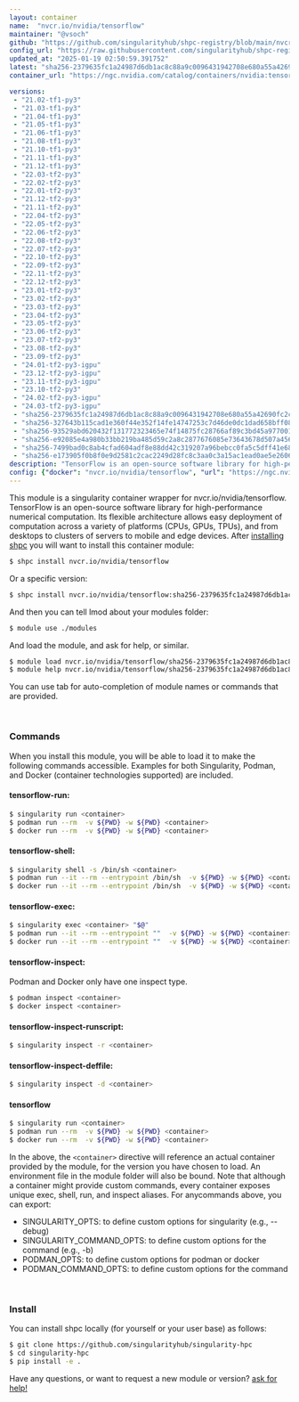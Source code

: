```yaml
---
layout: container
name:  "nvcr.io/nvidia/tensorflow"
maintainer: "@vsoch"
github: "https://github.com/singularityhub/shpc-registry/blob/main/nvcr.io/nvidia/tensorflow/container.yaml"
config_url: "https://raw.githubusercontent.com/singularityhub/shpc-registry/main/nvcr.io/nvidia/tensorflow/container.yaml"
updated_at: "2025-01-19 02:50:59.391752"
latest: "sha256-2379635fc1a24987d6db1ac8c88a9c0096431942708e680a55a42690fc2c404f.sig"
container_url: "https://ngc.nvidia.com/catalog/containers/nvidia:tensorflow/tags"

versions:
 - "21.02-tf1-py3"
 - "21.03-tf1-py3"
 - "21.04-tf1-py3"
 - "21.05-tf1-py3"
 - "21.06-tf1-py3"
 - "21.08-tf1-py3"
 - "21.10-tf1-py3"
 - "21.11-tf1-py3"
 - "21.12-tf1-py3"
 - "22.03-tf2-py3"
 - "22.02-tf2-py3"
 - "22.01-tf2-py3"
 - "21.12-tf2-py3"
 - "21.11-tf2-py3"
 - "22.04-tf2-py3"
 - "22.05-tf2-py3"
 - "22.06-tf2-py3"
 - "22.08-tf2-py3"
 - "22.07-tf2-py3"
 - "22.10-tf2-py3"
 - "22.09-tf2-py3"
 - "22.11-tf2-py3"
 - "22.12-tf2-py3"
 - "23.01-tf2-py3"
 - "23.02-tf2-py3"
 - "23.03-tf2-py3"
 - "23.04-tf2-py3"
 - "23.05-tf2-py3"
 - "23.06-tf2-py3"
 - "23.07-tf2-py3"
 - "23.08-tf2-py3"
 - "23.09-tf2-py3"
 - "24.01-tf2-py3-igpu"
 - "23.12-tf2-py3-igpu"
 - "23.11-tf2-py3-igpu"
 - "23.10-tf2-py3"
 - "24.02-tf2-py3-igpu"
 - "24.03-tf2-py3-igpu"
 - "sha256-2379635fc1a24987d6db1ac8c88a9c0096431942708e680a55a42690fc2c404f.sig"
 - "sha256-327643b115cad1e360f44e352f14fe14747253c7d46de0dc1dad658bff082595.sig"
 - "sha256-93529abd620432f131772323465e74f14875fc28766af89c3bd45a9770015bea.sig"
 - "sha256-e92085e4a980b33bb219ba485d59c2a8c2877676085e73643678d507a4561496.sig"
 - "sha256-7499bad0c8ab4cfad604adf8e88dd42c319207a96bebcc0fa5c5dff41e688f7d.sig"
 - "sha256-e173905f0b8f0e9d2581c2cac2249d28fc8c3aa0c3a15ac1ead0ae5e260670f6.sig"
description: "TensorFlow is an open-source software library for high-performance numerical computation. Its flexible architecture allows easy deployment of computation across a variety of platforms (CPUs, GPUs, TPUs), and from desktops to clusters of servers to mobile and edge devices."
config: {"docker": "nvcr.io/nvidia/tensorflow", "url": "https://ngc.nvidia.com/catalog/containers/nvidia:tensorflow/tags", "maintainer": "@vsoch", "description": "TensorFlow is an open-source software library for high-performance numerical computation. Its flexible architecture allows easy deployment of computation across a variety of platforms (CPUs, GPUs, TPUs), and from desktops to clusters of servers to mobile and edge devices.", "latest": {"sha256-2379635fc1a24987d6db1ac8c88a9c0096431942708e680a55a42690fc2c404f.sig": "sha256:47b78769be94c2c86bc91cce0fc33ea74ec20844c20c8558eb5877ebb789e059"}, "tags": {"21.02-tf1-py3": "sha256:74f3e5f4a60a312df811ee5104baa189d158697953a91e7768f777895bb1d438", "21.03-tf1-py3": "sha256:addbbdccb193849d58083154458318b2aa9b7945d9975284291b08b4336415e1", "21.04-tf1-py3": "sha256:fb948e24013e079fbba954dc0ce025d3648d8b12d343cd07d24e7ca14b66ba5b", "21.05-tf1-py3": "sha256:a6a89e9ac5db5e67434785268b52df2a06df2fb437eed2abaf54df06db5e4f78", "21.06-tf1-py3": "sha256:e7248bb1c64f9d9bba0eae2906f7dc64efc8bd6b775915268a8b8e215f5a5850", "21.08-tf1-py3": "sha256:63d4ee297a200b7e3f28acad2dc7ce91b48ca2388d0aaa6c9996a6676b7c8fac", "21.10-tf1-py3": "sha256:d0735da72fff9c1e789c1cbc10a0ff7df7b08271236c667486f9cc7699da6e3d", "21.11-tf1-py3": "sha256:91efc28e1f304f8989c344a8cf7e4e06ac85d1ea1388d57480d3dabae60bf365", "21.12-tf1-py3": "sha256:315f7b44486b59d642ab6b52d626aa66ec432f8a4bf7eb793acc4e47af6ab165", "22.03-tf2-py3": "sha256:bafc7d96a17aab5bbc6f6aed0d2c44d2bcff05148fc9680741a0f2d4fb750420", "22.02-tf2-py3": "sha256:d1e40b32306d3f517da1c249972254f193d6a860e2383f393acbe719e74c13fb", "22.01-tf2-py3": "sha256:64274c3f12592c37ee57f839981d18c046be399a41fd234caedacd9d803d15f4", "21.12-tf2-py3": "sha256:afb70040bc7982a7b23219a6a71298c76904e1a815ea70203f1b52d8a8dad65b", "21.11-tf2-py3": "sha256:03e12291e8a03aaf70d0cba6ae994b9738b79f4b939bfe4d416ea3e53027bbad", "22.04-tf2-py3": "sha256:c7450cdb0fb3737411f415b89e1866547317b757db8db85c30a0fd58becc2ef0", "22.05-tf2-py3": "sha256:f57af74cd8bb2145f649fb440dc6231986f1c6fd2ccedaeaee8995b5f3be2389", "22.06-tf2-py3": "sha256:ea76aabaa17ee0e308a443fa1e7666f98350865f266b02610a60791bd0feeb40", "22.08-tf2-py3": "sha256:b4db3bfef51088131142ab9379969a70c085b514399a04643d5af28e2d3c2852", "22.07-tf2-py3": "sha256:5ceb426d476b0c24104fd8b036d6c8f7ef0d1579b133f53158f891861cddab1f", "22.10-tf2-py3": "sha256:43cba5f7af3df606836e80e28676db111cc95a812e063d0c9a9f47b791a8fb31", "22.09-tf2-py3": "sha256:557d3b551e5b9dba53014a09fc6af2d0a97bfd871b47aa0027c8d992c4f4ccec", "22.11-tf2-py3": "sha256:9546a59d4eb6a4517f843bdf61a7e7279621ca4c2c74fb0da5f59c99dff3d259", "22.12-tf2-py3": "sha256:947e32a2649f805bc5159b4fbb9cd70111fc60d3129ccee595d50435df318a92", "23.01-tf2-py3": "sha256:e760ec46b2d13bc9e5b076fab69aec680287173ea1b532a19dbc00e76f8faa3f", "23.02-tf2-py3": "sha256:14b48be2c853407dd7a4a548d31348cb15a1eed369a6410f09a11ddd52d4b6d0", "23.03-tf2-py3": "sha256:e8ec1f070d9ed926c4c08e1faec0652c3442986491297259251908e9bb2688a8", "23.04-tf2-py3": "sha256:7d076c2420bfe5085e642d66f1ce13391a23714dbe05b37ad73cee79226c2f4c", "23.05-tf2-py3": "sha256:85f0ff81580cd644c0893e8c66ac768c4c3d09a59de8025927078fbb584aa73b", "23.06-tf2-py3": "sha256:11a010d10bde236da61970ea8ce6a1d0f7ac57c25129cf36839654c58cf146bf", "23.07-tf2-py3": "sha256:e33c842c79c3c010191df409dc561ccf99c5465e13e4a82a4419fadb1740e37e", "23.08-tf2-py3": "sha256:76fe2dad037a179f73707b23d164107674be89d796e13c8bcae55eb160fdd5a6", "23.09-tf2-py3": "sha256:ddc195f339a7eadc648b0bf17bed974a8d50043616af1c919a2fb8ba2dd0fc2f", "24.01-tf2-py3-igpu": "sha256:314dce9d158a62b0e067d04683e9dc5ea6ea0c844347d8fb08256b6f5a7ead30", "23.12-tf2-py3-igpu": "sha256:e2d506c3832831f5fac4148700808f5172b3bab3d53cffc0ecbfbb2d8230256e", "23.11-tf2-py3-igpu": "sha256:2e2c23a5a400e69bdaacb57ba2be8beed0a01d43569426e3ba6c219515c3eb04", "23.10-tf2-py3": "sha256:7499bad0c8ab4cfad604adf8e88dd42c319207a96bebcc0fa5c5dff41e688f7d", "24.02-tf2-py3-igpu": "sha256:3de8a232b25d658d7c5ae34c4fa04d1a9823b0a681636c8864f76d109a9528c9", "24.03-tf2-py3-igpu": "sha256:e0aa8f42a48bbfb4ab39884f7c8a47442bababfee65063efd6edcaa07e63d9e0", "sha256-2379635fc1a24987d6db1ac8c88a9c0096431942708e680a55a42690fc2c404f.sig": "sha256:47b78769be94c2c86bc91cce0fc33ea74ec20844c20c8558eb5877ebb789e059", "sha256-327643b115cad1e360f44e352f14fe14747253c7d46de0dc1dad658bff082595.sig": "sha256:67d0f345e03e888ce341ae483b259335c63446d3ced6952b2117f0125f21d68e", "sha256-93529abd620432f131772323465e74f14875fc28766af89c3bd45a9770015bea.sig": "sha256:545f80c56be22387df1ebdd07e628a0884a77945926f12bb1513e1f3c1ae264b", "sha256-e92085e4a980b33bb219ba485d59c2a8c2877676085e73643678d507a4561496.sig": "sha256:a349ca0071dd932e3723bca3021f8885e0817ea82a2fbd3471aeb8ee9a02fafd", "sha256-7499bad0c8ab4cfad604adf8e88dd42c319207a96bebcc0fa5c5dff41e688f7d.sig": "sha256:7c466b4f841ea27ed8c3ba422799c890a39546309c2ecd98d5d1e596f8d697b2", "sha256-e173905f0b8f0e9d2581c2cac2249d28fc8c3aa0c3a15ac1ead0ae5e260670f6.sig": "sha256:a6e2c61672684d3b76b2b87a71e8c1dc7099242bc8cba7aad022deaabf46ee58"}, "filter": ["21*"], "features": {"gpu": true}}
---
```


This module is a singularity container wrapper for nvcr.io/nvidia/tensorflow.
TensorFlow is an open-source software library for high-performance numerical computation. Its flexible architecture allows easy deployment of computation across a variety of platforms (CPUs, GPUs, TPUs), and from desktops to clusters of servers to mobile and edge devices.
After [installing shpc](#install) you will want to install this container module:


```bash
$ shpc install nvcr.io/nvidia/tensorflow
```

Or a specific version:

```bash
$ shpc install nvcr.io/nvidia/tensorflow:sha256-2379635fc1a24987d6db1ac8c88a9c0096431942708e680a55a42690fc2c404f.sig
```

And then you can tell lmod about your modules folder:

```bash
$ module use ./modules
```

And load the module, and ask for help, or similar.

```bash
$ module load nvcr.io/nvidia/tensorflow/sha256-2379635fc1a24987d6db1ac8c88a9c0096431942708e680a55a42690fc2c404f.sig
$ module help nvcr.io/nvidia/tensorflow/sha256-2379635fc1a24987d6db1ac8c88a9c0096431942708e680a55a42690fc2c404f.sig
```

You can use tab for auto-completion of module names or commands that are provided.

<br>

### Commands

When you install this module, you will be able to load it to make the following commands accessible.
Examples for both Singularity, Podman, and Docker (container technologies supported) are included.

#### tensorflow-run:

```bash
$ singularity run <container>
$ podman run --rm  -v ${PWD} -w ${PWD} <container>
$ docker run --rm  -v ${PWD} -w ${PWD} <container>
```

#### tensorflow-shell:

```bash
$ singularity shell -s /bin/sh <container>
$ podman run --it --rm --entrypoint /bin/sh  -v ${PWD} -w ${PWD} <container>
$ docker run --it --rm --entrypoint /bin/sh  -v ${PWD} -w ${PWD} <container>
```

#### tensorflow-exec:

```bash
$ singularity exec <container> "$@"
$ podman run --it --rm --entrypoint ""  -v ${PWD} -w ${PWD} <container> "$@"
$ docker run --it --rm --entrypoint ""  -v ${PWD} -w ${PWD} <container> "$@"
```

#### tensorflow-inspect:

Podman and Docker only have one inspect type.

```bash
$ podman inspect <container>
$ docker inspect <container>
```

#### tensorflow-inspect-runscript:

```bash
$ singularity inspect -r <container>
```

#### tensorflow-inspect-deffile:

```bash
$ singularity inspect -d <container>
```



#### tensorflow

```bash
$ singularity run <container>
$ podman run --rm  -v ${PWD} -w ${PWD} <container>
$ docker run --rm  -v ${PWD} -w ${PWD} <container>
```


In the above, the `<container>` directive will reference an actual container provided
by the module, for the version you have chosen to load. An environment file in the
module folder will also be bound. Note that although a container
might provide custom commands, every container exposes unique exec, shell, run, and
inspect aliases. For anycommands above, you can export:

 - SINGULARITY_OPTS: to define custom options for singularity (e.g., --debug)
 - SINGULARITY_COMMAND_OPTS: to define custom options for the command (e.g., -b)
 - PODMAN_OPTS: to define custom options for podman or docker
 - PODMAN_COMMAND_OPTS: to define custom options for the command

<br>

### Install

You can install shpc locally (for yourself or your user base) as follows:

```bash
$ git clone https://github.com/singularityhub/singularity-hpc
$ cd singularity-hpc
$ pip install -e .
```

Have any questions, or want to request a new module or version? [ask for help!](https://github.com/singularityhub/singularity-hpc/issues)